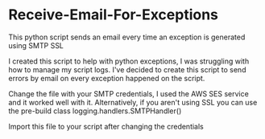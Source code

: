 # Receive-Email-For-Exceptions
This python script sends an email every time an exception is generated using SMTP SSL

I created this script to help with python exceptions, I was struggling with how to manage my script logs. I've decided to create this script to send errors by email on every exception happened on the script.


Change the file with your SMTP credentials, I used the AWS SES service and it worked well with it. Alternatively, if you aren't using SSL you can use the pre-build class logging.handlers.SMTPHandler()

Import this file to your script after changing the credentials
